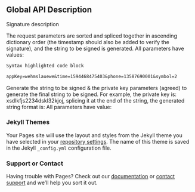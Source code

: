 ## Global API Description

Signature description

The request parameters are sorted and spliced ​​together in ascending dictionary order (the timestamp should also be added to verify the signature), and the string to be signed is generated. All parameters have values:


```markdown
Syntax highlighted code block

appKey=wehmslauewe&time=1594468475403&phone=13587690001&symbol=2

```

Generate the string to be signed & the private key parameters (agreed) to generate the final string to be signed. For example, the private key is: xsdlkfjs2234dskl32kjoj, splicing it at the end of the string, the generated string format is: All parameters have value:

### Jekyll Themes

Your Pages site will use the layout and styles from the Jekyll theme you have selected in your [repository settings](https://github.com/hkdcom22/HKD.com-Api-Doc/settings/pages). The name of this theme is saved in the Jekyll `_config.yml` configuration file.

### Support or Contact

Having trouble with Pages? Check out our [documentation](https://docs.github.com/categories/github-pages-basics/) or [contact support](https://support.github.com/contact) and we’ll help you sort it out.
